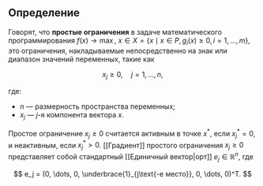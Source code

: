 ## Определение
Говорят, что **простые ограничения** в задаче математического программирования $f(x) \to \max$, $x \in X = \{x \mid x \in P, \, g_i(x) \geq 0, \, i = 1, \dots, m\}$, это ограничения, накладываемые непосредственно на знак или диапазон значений переменных, такие как

$$
x_j \geq 0, \quad j = 1, \dots, n,
$$

где:
* $n$ — размерность пространства переменных;
* $x_j$ — $j$-я компонента вектора $x$.

Простое ограничение $x_j \geq 0$ считается активным в точке $x^*$, если $x_j^* = 0$, и неактивным, если $x_j^* > 0$. [[Градиент]] простого ограничения $x_j \geq 0$ представляет собой стандартный [[Единичный вектор|орт]] $e_j \in \mathbb{R}^n$, где

$$
e_j = (0, \dots, 0, \underbrace{1}_{j\text{-е место}}, 0, \dots, 0)^T.
$$

